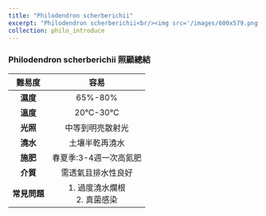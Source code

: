 ```yaml
---
title: "Philodendron scherberichii"
excerpt: "Philodendron scherberichii<br/><img src='/images/600x579.png'>"
collection: philo_introduce
---
```


### Philodendron scherberichii 照顧總結

|**難易度**| 容易 |
|:-:|:-:|
|**濕度**|65%-80%|
|**溫度**|20°C-30°C|
|**光照**|中等到明亮散射光|
|**澆水**|土壤半乾再澆水|
|**施肥**|春夏季:3-4週一次高氮肥|
|**介質**|需透氣且排水性良好|
|**常見問題**|1. 過度澆水爛根<br>2. 真菌感染|
